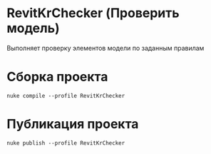 # RevitKrChecker (Проверить модель)
Выполняет проверку элементов модели по заданным правилам 

# Сборка проекта
```
nuke compile --profile RevitKrChecker
```

# Публикация проекта
```
nuke publish --profile RevitKrChecker
```
